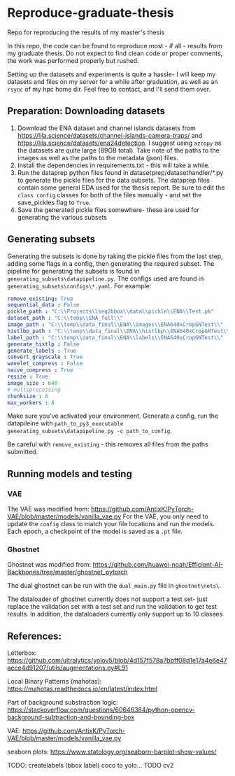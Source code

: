 # Reproduce-graduate-thesis
Repo for reproducing the results of my master's thesis

In this repo, the code can be found to reproduce most - if all - results from my graduate thesis. Do not expect to find clean code or proper comments, the work was performed properly but rushed. 

Setting up the datasets and experiments is quite a hassle- I will keep my datasets and files on my server for a while after graduation, as well as an `rsync` of my hpc home dir. Feel free to contact, and I'll send them over. 

## Preparation: Downloading datasets 
1. Download the ENA dataset and channel islands datasets from https://lila.science/datasets/channel-islands-camera-traps/ and https://lila.science/datasets/ena24detection. I suggest using `azcopy` as the datasets are quite large (89GB total). Take note of the paths to the images as well as the paths to the metadata (json) files. 
2. Install the dependencies in requirements.txt - this will take a while. 
3. Run the dataprep python files found in datasetprep/datasethandler/*.py to generate the pickle files for the data subsets. The dataprep files contain some general EDA used for the thesis report. Be sure to edit the `class config` classes for both of the files manually - and set the save_pickles flag to `True`. 
4. Save the generated pickle files somewhere- these are used for generating the various subsets


## Generating subsets
Generating the subsets is done by taking the pickle files from the last step, adding some flags in a config, then generating the required subset. 
The pipeline for generating the subsets is found in `generating_subsets\datapipeline.py`. The configs used are found in `generating_subsets\configs\*.yaml`. For example: 
```yaml
remove_existing: True 
sequential_data : False
pickle_path : "C:\\Projects\\seq2bbox\\data\\pickle\\ENA\\Test.pk"
dataset_path : "C:\\temp\\ENA_full\\"
image_path : "C:\\temp\\data_final\\ENA\\images\\ENA640xCropGNTest\\"
histlbp_path : "C:\\temp\\data_final\\ENA\\histlbp\\ENA640xCropGNTest\\"
label_path : "C:\\temp\\data_final\\ENA\\labels\\ENA640xCropGNTest\\"
generate_histlp : False 
generate_labels : True
convert_grayscale : True 
wavelet_compress : False
naive_compress : True 
resize : True 
image_size : 640 
# multiprocessing
chunksize : 8
max_workers : 8
```
Make sure you've activated your environment. 
Generate a config, run the datapileine with `path_to_py3_executable generating_subsets\datapipeline.py -c path_to_config`. 

Be careful with `remove_existing` - this removes all files from the paths submitted. 

## Running models and testing
### VAE
The VAE was modified from: https://github.com/AntixK/PyTorch-VAE/blob/master/models/vanilla_vae.py
For the VAE, you only need to update the `config` class to match your file locations and run the models. Each epoch, a checkpoint of the model is saved as a `.pt` file. 
### Ghostnet
Ghostnet was modified from: https://github.com/huawei-noah/Efficient-AI-Backbones/tree/master/ghostnet_pytorch

The dual ghostnet can be run with the `dual_main.py` file in `ghostnet\nets\`. 

The dataloader of ghostnet currently does not support a test set- just replace the validation set with a test set and run the validation to get test results. In addition, the dataloaders currently only support up to 10 classes 




## References: 

Letterbox: https://github.com/ultralytics/yolov5/blob/4d157f578a7bbff08d1e17a4e6e47aece4d91207/utils/augmentations.py#L91

Local Binary Patterns (mahotas): https://mahotas.readthedocs.io/en/latest/index.html


Part of background substraction logic: https://stackoverflow.com/questions/60646384/python-opencv-background-subtraction-and-bounding-box

VAE: https://github.com/AntixK/PyTorch-VAE/blob/master/models/vanilla_vae.py

seaborn plots: https://www.statology.org/seaborn-barplot-show-values/


TODO: createlabels (bbox label) coco to yolo...
TODO cv2